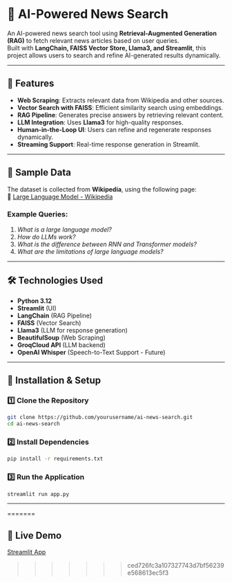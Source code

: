 # 📰 AI-Powered News Search

An AI-powered news search tool using **Retrieval-Augmented Generation (RAG)** to fetch relevant news articles based on user queries.  
Built with **LangChain, FAISS Vector Store, Llama3, and Streamlit**, this project allows users to search and refine AI-generated results dynamically.  

---

## 🚀 Features
- **Web Scraping**: Extracts relevant data from Wikipedia and other sources.
- **Vector Search with FAISS**: Efficient similarity search using embeddings.
- **RAG Pipeline**: Generates precise answers by retrieving relevant content.
- **LLM Integration**: Uses **Llama3** for high-quality responses.
- **Human-in-the-Loop UI**: Users can refine and regenerate responses dynamically.
- **Streaming Support**: Real-time response generation in Streamlit.

---

## 📜 Sample Data
The dataset is collected from **Wikipedia**, using the following page:  
🔗 [Large Language Model - Wikipedia](https://en.wikipedia.org/wiki/Large_language_model)

### **Example Queries**:
1. *What is a large language model?*
2. *How do LLMs work?*
3. *What is the difference between RNN and Transformer models?*
4. *What are the limitations of large language models?*

---

## 🛠️ Technologies Used
- **Python 3.12**
- **Streamlit** (UI)
- **LangChain** (RAG Pipeline)
- **FAISS** (Vector Search)
- **Llama3** (LLM for response generation)
- **BeautifulSoup** (Web Scraping)
- **GroqCloud API** (LLM backend)
- **OpenAI Whisper** (Speech-to-Text Support - Future)

---

## 🔧 Installation & Setup

### **1️⃣ Clone the Repository**  
```bash
git clone https://github.com/yourusername/ai-news-search.git
cd ai-news-search
```

### **2️⃣ Install Dependencies**  
```bash
pip install -r requirements.txt
```

### **3️⃣ Run the Application**  
```bash
streamlit run app.py
```

---
<!-- 
<<<<<<< HEAD
## 🛠️ Future Work
🚀 The project is evolving! Here’s what’s coming next:  
✅ **Multiple URL Support** – Allow users to scrape multiple sources dynamically.  
✅ **Multiple Model Support** – Let users switch between **Llama3, Mixtral, and Gemma2**.  
✅ **Caching Layer** – Use Redis or local caching to **speed up repeated queries**.  
✅ **Fine-Tuning** – Enhance model response accuracy with domain-specific data.  
✅ **User Feedback System** – Implement a **rating** or **correction mechanism** for AI responses.  

---

## 💡 Contribution
Want to improve this project? Fork the repo, create a feature branch, and submit a PR!

---

## 📌 License
This project is licensed under the MIT License. -->
=======
## 🔗 **Live Demo**  
[Streamlit App](https://your-streamlit-app-link)  
>>>>>>> ced726fc3a107327743d7bf56239e568613ec5f3
